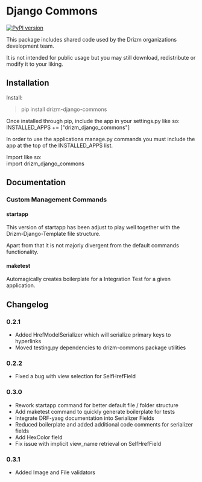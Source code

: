 # Django Commons
[![PyPI version](https://badge.fury.io/py/drizm-django-commons.svg)](https://badge.fury.io/py/drizm-django-commons)

This package includes shared code used by
the Drizm organizations development team.  

It is not intended for public usage but you
may still download, redistribute or 
modify it to your liking.

## Installation

Install:  
>pip install drizm-django-commons

Once installed through pip, include
the app in your settings.py like so:  
INSTALLED_APPS += ["drizm_django_commons"]  

In order to use the applications
manage.py commands you must include the
app at the top of the INSTALLED_APPS list.

Import like so:  
import drizm_django_commons

## Documentation

### Custom Management Commands

#### startapp

This version of startapp has been adjust to
play well together with the
Drizm-Django-Template file structure.

Apart from that it is not majorly
divergent from the default commands
functionality.

#### maketest

Automagically creates boilerplate for a
Integration Test for a given application.

## Changelog

### 0.2.1

- Added HrefModelSerializer which will
serialize primary keys to hyperlinks
- Moved testing.py dependencies to
drizm-commons package utilities

### 0.2.2

- Fixed a bug with view selection for
SelfHrefField

### 0.3.0

- Rework startapp command for better
default file / folder structure
- Add maketest <app-name> command
to quickly generate boilerplate
for tests
- Integrate DRF-yasg documentation
into Serializer Fields
- Reduced boilerplate and added
additional code comments for
serializer fields
- Add HexColor field
- Fix issue with implicit
view_name retrieval on SelfHrefField

### 0.3.1

- Added Image and File validators
